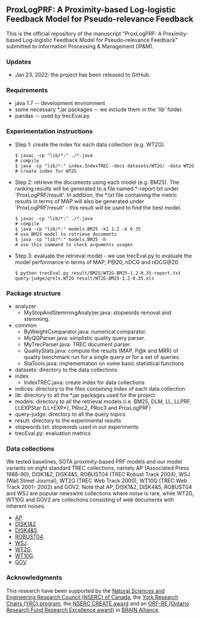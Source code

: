 ## ProxLogPRF: A Proximity-based Log-logistic Feedback Model for Pseudo-relevance Feedback

This is the official repository of the manuscript "ProxLogPRF: A Proximity-based Log-logistic Feedback Model for Pseudo-relevance Feedback" 
submitted to Information Processing & Management (IP&M).

### Updates
- Jan 23, 2022: the project has been released to GitHub.

### Requirements
- java 1.7 -- development environment
- some necessary *.jar packages -- we include them in the 'lib' folder.
- pandas -- used by trecEval.py

### Experimentation instructions
- Step 1: create the index for each data collection (e.g. WT2G).
    ```
    $ javac -cp "lib/*:" ./*.java                                             # compile
    $ java -cp "lib/*:" index.IndexTREC -docs datasets/WT2G/ -data WT2G       # create index for WT2G
    ```

- Step 2: retrieve the documents using each model (e.g. BM25). The ranking results will be generated to a file 
named *-report.txt under 'ProxLogPRF/result'. In addition, the *.txt file containing the metric results 
in terms of MAP will also be generated under 'ProxLogPRF/result' - this result will be used to find the best 
model.
    ```
    $ javac -cp "lib/*:" ./*.java                                             # compile
    $ java -cp "lib/*:" models.BM25 -k1 1.2 -b 0.35                          # use BM25 model to retrieve documents
    $ java -cp "lib/*:" models.BM25 -h                                       # use this command to check arguments usages
    ```

- Step 3: evaluate the retrieval model - we use trecEval.py to evaluate the model performance in terms of MAP, P@20, nDCG and nDCG@20.
    ```
    $ python trecEval.py result/BM25/WT2G-BM25-1.2-0.35-report.txt query-judge/qrels.WT2G result/WT2G-BM25-1.2-0.35.xls
    ```

### Package structure
- analyzer
    - MyStopAndStemmingAnalyzer.java: stopwords removal and stemming.
- common
    - ByWeightComparator.java: numerical comparator.
    - MyQQParser.java: simplistic quality query parser.
    - MyTrecParser.java: TREC document parser.
    - QualityStats.java: compute the results (MAP, P@k and MRR) of quality benchmark run for a single query or for a set of queries.
    - StaTools.java: implementation on some basic statistical functions
- datasets: directory to the data collections
- index
    - IndexTREC.java: create index for data collections
- indices: directory to the files containing index of each data collection
- lib: directory to all the *.jar packages used for the project
- models: directory to all the retrieval models (i.e. BM25, DLM, LL, LLPRF, LLEXPStar (LL+EXP*), PRoc2, PRoc3 and ProxLogPRF)
- query-judge: directory to all the query topics
- result: directory to the experimental results
- stopwords.txt: stopwords used in our experiments
- trecEval.py: evaluation metrics


### Data collections
We tested baselines, SOTA proximity-based PRF models and our model variants on eight standard TREC collections, 
namely AP (Associated Press 1988-90), DISK1&2, DISK4&5, ROBUST04 (TREC Robust Track 2004), WSJ (Wall Street Journal), 
WT2G (TREC Web Track 2000), WT10G (TREC Web Track 2001- 2002) and GOV2. Note that AP, DISK1&2, DISK4&5, ROBUST04 and 
WSJ are popular newswire collections where noise is rare, while WT2G, WT10G and GOV2 are collections consisting of web 
documents with inherent noises.
- [AP](https://www.bing.com).
- [DISK1\&2](https://www.bing.com).
- [DISK4\&5](https://www.bing.com).
- [ROBUST04](https://www.bing.com).
- [WSJ](https://www.bing.com).
- [WT2G](https://www.bing.com).
- [WT10G](https://www.bing.com).
- [GOV](https://www.bing.com).


### Acknowledgments
This research have been supported by the [Natural Sciences and Engineering Research Council (NSERC) of Canada](https://www.nserc-crsng.gc.ca/index_eng.asp), 
the [York Research Chairs (YRC) program](https://www.yorku.ca/research/york-research-chairs/), the [NSERC CREATE award](https://www.nserc-crsng.gc.ca/Professors-Professeurs/Grants-Subs/CREATEResults-ResultatsFONCER_eng.asp?Year=2015) 
and an [ORF-RE (Ontario Research Fund Research Excellence award)](https://www.ontario.ca/page/ontario-research-fund-research-excellence) 
in [BRAIN Alliance](https://brainalliance.ca/en).
